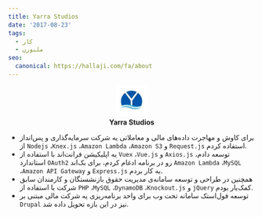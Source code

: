 ```yaml
---
title: Yarra Studios
date: '2017-08-23'
tags:
  - کار
  - ملبورن
seo:
  canonical: https://hallaji.com/fa/about
---
```

<p align='center'>
  <img src='/assets/stories/yarra-studios.png' height='64'  /><br />
  <b>Yarra Studios</b>
</p>

* برای کاوش و مهاجرت داده‌های مالی و معاملاتی یه شرکت سرمایه‌گذاری و پس‌انداز از `Nodejs` ،`Knex.js` ،`Amazon Lambda` ،`Amazon S3` و `Request.js` استفاده کردم.
* یه اپلیکیشن فرانت‌‌اند با استفاده از ‍`Vuex` ،`Vue.js` و `Axios.js` توسعه دادم، استاندارد `OAuth2` رو در برنامه ادغام کردم،
برای بک‌اند `Amazon Lambda` ،`MySQL` ،`Amazon API Gateway` و `Express.js` به کار بردم.
* همچنین  در طراحی و توسعه سامانه‌ی مدیریت حقوق بازنشستگان و کارمندان سابق شرکت با استفاده از `PHP` ،`MySQL` ،`DynamoDB` ،`Knockout.js` و `jQuery`  کمک‌یار بودم.
* توسعه فول‌استک سامانه تحت وب برای واحد برنامه‌ریزی یه شرکت مالی مبتنی بر `Drupal` نیز در این بازه تحویل داده شد.




